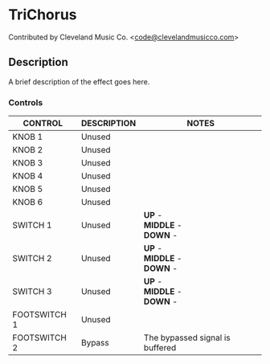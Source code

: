 # TriChorus

Contributed by Cleveland Music Co. \<<code@clevelandmusicco.com>\>

## Description

A brief description of the effect goes here.

### Controls

| CONTROL | DESCRIPTION | NOTES |
|-|-|-|
| KNOB 1 | Unused |  |
| KNOB 2 | Unused |  |
| KNOB 3 | Unused |  |
| KNOB 4 | Unused |  |
| KNOB 5 | Unused |  |
| KNOB 6 | Unused |  |
| SWITCH 1 | Unused | **UP** - <br/>**MIDDLE** - <br/>**DOWN** -  |
| SWITCH 2 | Unused | **UP** - <br/>**MIDDLE** - <br/>**DOWN** -  |
| SWITCH 3 | Unused | **UP** - <br/>**MIDDLE** - <br/>**DOWN** -  |
| FOOTSWITCH 1 | Unused |  |
| FOOTSWITCH 2 | Bypass | The bypassed signal is buffered |
